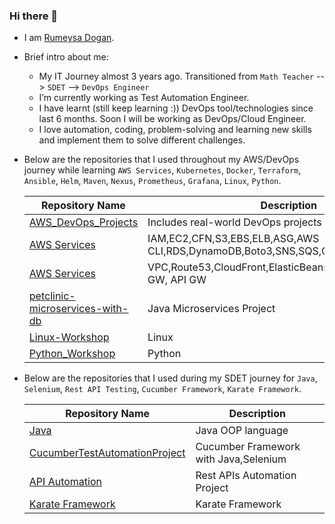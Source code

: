 ### Hi there 👋

<!--
**rumeysakdogan/rumeysakdogan** is a ✨ _special_ ✨ repository because its `README.md` (this file) appears on your GitHub profile.

Here are some ideas to get you started:
-->
- I am [Rumeysa Dogan](https://www.linkedin.com/in/rumeysadogan/).

- Brief intro about me:
  * My IT Journey almost 3 years ago. Transitioned from `Math Teacher`  -->  `SDET` --> `DevOps Engineer`
  * I’m currently working as Test Automation Engineer.
  * I have learnt (still keep learning :)) DevOps tool/technologies since last 6 months. Soon I will be working as DevOps/Cloud Engineer. 
  * I love automation, coding, problem-solving and learning new skills and implement them to solve different challenges.
  
- Below are the repositories that I used throughout my AWS/DevOps journey while learning `AWS Services`, `Kubernetes`, `Docker`, `Terraform`, `Ansible`, `Helm`, `Maven`, `Nexus`, `Prometheus`, `Grafana`, `Linux`, `Python`.

  | Repository Name | Description  |
  | ------ | ------ |
  | [AWS_DevOps_Projects](https://github.com/rumeysakdogan/AWS_DevOps_Projects) | Includes real-world DevOps projects using AWS |
  | [AWS Services](https://github.com/rumeysakdogan/AWS) | IAM,EC2,CFN,S3,EBS,ELB,ASG,AWS CLI,RDS,DynamoDB,Boto3,SNS,SQS,CloudWatch |
  | [AWS Services](https://github.com/rumeysakdogan/AWS) | VPC,Route53,CloudFront,ElasticBeanstalk,Lambda,EFS,NAT GW, API GW |
  | [petclinic-microservices-with-db](https://github.com/rumeysakdogan/petclinic-microservices-with-db) | Java Microservices Project|
  | [Linux-Workshop](https://github.com/rumeysakdogan/Linux-Workshop) | Linux |
  | [Python_Workshop](https://github.com/rumeysakdogan/Python_Workshop) | Python |
  
- Below are the repositories that I used during my SDET journey for `Java`, `Selenium`, `Rest API Testing`, `Cucumber Framework`, `Karate Framework`.
  
  | Repository Name | Description  |
  | ------ | ------ |
  | [Java](https://github.com/rumeysakdogan/Java) | Java OOP language |
  | [CucumberTestAutomationProject](https://github.com/rumeysakdogan/CucumberTestAutomationProject) | Cucumber Framework with Java,Selenium |
  | [API Automation](https://github.com/rumeysakdogan/RestAssured-Framework) | Rest APIs Automation Project|
  | [Karate Framework](https://github.com/rumeysakdogan/KarateStarterProject) | Karate Framework|


